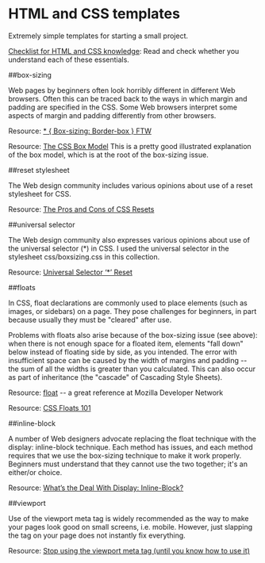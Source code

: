 HTML and CSS templates
======================

Extremely simple templates for starting a small project.

[Checklist for HTML and CSS knowledge](http://bit.ly/html_css_checklist): Read and check whether you understand each of these essentials.

##box-sizing

Web pages by beginners often look horribly different in different Web browsers. Often this can be traced back to the ways in which margin and padding are specified in the CSS. Some Web browsers interpret some aspects of margin and padding differently from other browsers.

Resource: [* { Box-sizing: Border-box } FTW](http://www.paulirish.com/2012/box-sizing-border-box-ftw/)

Resource: [The CSS Box Model](http://css-tricks.com/the-css-box-model/) This is a pretty good illustrated explanation of the box model, which is at the root of the box-sizing issue.

##reset stylesheet

The Web design community includes various opinions about use of a reset stylesheet for CSS.

Resource: [The Pros and Cons of CSS Resets](http://www.vanseodesign.com/css/css-resets-pros-cons/)

##universal selector

The Web design community also expresses various opinions about use of the universal selector (*) in CSS. I used the universal selector in the stylesheet css/boxsizing.css in this collection.

Resource: [Universal Selector ‘*’ Reset](http://www.cssreset.com/scripts/universal-selector-css-reset/)

##floats

In CSS, float declarations are commonly used to place elements (such as images, or sidebars) on a page. They pose challenges for beginners, in part because usually they must be "cleared" after use.

Problems with floats also arise because of the box-sizing issue (see above): when there is not enough space for a floated item, elements "fall down" below instead of floating side by side, as you intended. The error with insufficient space can be caused by the width of margins and padding -- the sum of all the widths is greater than you calculated. This can also occur as part of inheritance (the "cascade" of Cascading Style Sheets).

Resource: [float](https://developer.mozilla.org/en-US/docs/Web/CSS/float) -- a great reference at Mozilla Developer Network

Resource: [CSS Floats 101](http://alistapart.com/article/css-floats-101)

##inline-block

A number of Web designers advocate replacing the float technique with the display: inline-block technique. Each method has issues, and each method requires that we use the box-sizing technique to make it work properly. Beginners must understand that they cannot use the two together; it's an either/or choice.

Resource: [What’s the Deal With Display: Inline-Block?](http://designshack.net/articles/css/whats-the-deal-with-display-inline-block/)

##viewport

Use of the viewport meta tag is widely recommended as the way to make your pages look good on small screens, i.e. mobile. However, just slapping the tag on your page does not instantly fix everything.

Resource: [Stop using the viewport meta tag (until you know how to use it)](http://blog.javierusobiaga.com/stop-using-the-viewport-tag-until-you-know-ho)


